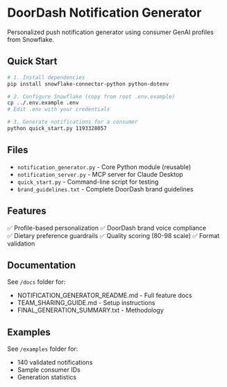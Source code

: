 # DoorDash Notification Generator

Personalized push notification generator using consumer GenAI profiles from Snowflake.

## Quick Start

```bash
# 1. Install dependencies
pip install snowflake-connector-python python-dotenv

# 2. Configure Snowflake (copy from root .env.example)
cp ../.env.example .env
# Edit .env with your credentials

# 3. Generate notifications for a consumer
python quick_start.py 1193328057
```

## Files

- `notification_generator.py` - Core Python module (reusable)
- `notification_server.py` - MCP server for Claude Desktop
- `quick_start.py` - Command-line script for testing
- `brand_guidelines.txt` - Complete DoorDash brand guidelines

## Features

✅ Profile-based personalization
✅ DoorDash brand voice compliance  
✅ Dietary preference guardrails
✅ Quality scoring (80-98 scale)
✅ Format validation

## Documentation

See `/docs` folder for:
- NOTIFICATION_GENERATOR_README.md - Full feature docs
- TEAM_SHARING_GUIDE.md - Setup instructions
- FINAL_GENERATION_SUMMARY.txt - Methodology

## Examples

See `/examples` folder for:
- 140 validated notifications
- Sample consumer IDs
- Generation statistics
